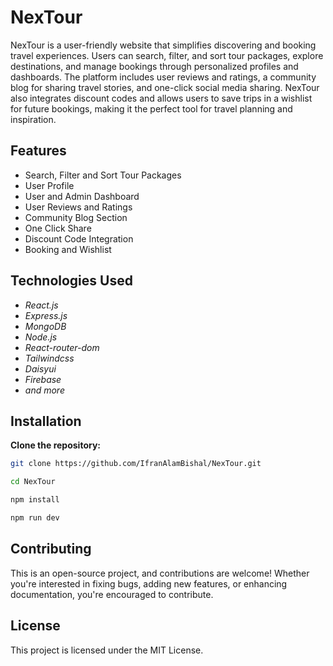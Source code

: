 # NexTour
NexTour is a user-friendly website that simplifies discovering and booking travel experiences. Users can search, filter, and sort tour packages, explore destinations, and manage bookings through personalized profiles and dashboards.
The platform includes user reviews and ratings, a community blog for sharing travel stories, and one-click social media sharing. NexTour also integrates discount codes and allows users to save trips in a wishlist for future bookings, making it the perfect tool for travel planning and inspiration.


## Features

-	Search, Filter and Sort Tour Packages
-	User Profile
-	User and Admin Dashboard
-	User Reviews and Ratings
-	Community Blog Section
-	One Click Share
-	Discount Code Integration
-	Booking and Wishlist

## Technologies Used

- *React.js*
- *Express.js*
- *MongoDB*
- *Node.js*
- *React-router-dom*
- *Tailwindcss*
- *Daisyui*
- *Firebase*
- *and more*


## Installation

**Clone the repository:**
   ```bash
   git clone https://github.com/IfranAlamBishal/NexTour.git
   ```
   ```bash
   cd NexTour
   ```
   ```bash
   npm install
   ```
   ```bash
   npm run dev
   ```

## Contributing

This is an open-source project, and contributions are welcome! Whether you're interested in fixing bugs, adding new features, or enhancing documentation, you're encouraged to contribute.

## License
This project is licensed under the MIT License.
